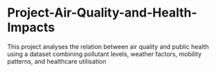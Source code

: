 # Project-Air-Quality-and-Health-Impacts
This project analyses the relation between air quality and public health using a dataset combining pollutant levels, weather factors, mobility patterns, and healthcare utilisation
